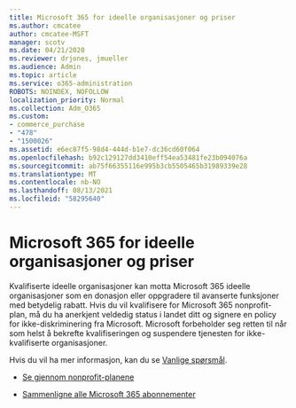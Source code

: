 ```yaml
---
title: Microsoft 365 for ideelle organisasjoner og priser
ms.author: cmcatee
author: cmcatee-MSFT
manager: scotv
ms.date: 04/21/2020
ms.reviewer: drjones, jmueller
ms.audience: Admin
ms.topic: article
ms.service: o365-administration
ROBOTS: NOINDEX, NOFOLLOW
localization_priority: Normal
ms.collection: Adm_O365
ms.custom:
- commerce_purchase
- "478"
- "1500026"
ms.assetid: e6ec87f5-98d4-444d-b1e7-dc36cd60f064
ms.openlocfilehash: b92c129127dd3410eff54ea53481fe23b094076a
ms.sourcegitcommit: ab75f66355116e995b3cb5505465b31989339e28
ms.translationtype: MT
ms.contentlocale: nb-NO
ms.lasthandoff: 08/13/2021
ms.locfileid: "58295640"
---
```

# <a name="microsoft-365-for-nonprofit-plans-and-pricing"></a>Microsoft 365 for ideelle organisasjoner og priser

Kvalifiserte ideelle organisasjoner kan motta Microsoft 365 ideelle organisasjoner som en donasjon eller oppgradere til avanserte funksjoner med betydelig rabatt. Hvis du vil kvalifisere for Microsoft 365 nonprofit-plan, må du ha anerkjent veldedig status i landet ditt og signere en policy for ikke-diskriminering fra Microsoft. [](https://go.microsoft.com/fwlink/p/?LinkID=330253) Microsoft forbeholder seg retten til når som helst å bekrefte kvalifiseringen og suspendere tjenesten for ikke-kvalifiserte organisasjoner.
  
Hvis du vil ha mer informasjon, kan du se [Vanlige spørsmål](https://products.office.com/nonprofit/office-365-nonprofit).
  
- [Se gjennom nonprofit-planene](https://products.office.com/nonprofit/office-365-nonprofit-plans-and-pricing?tab=1)

- [Sammenligne alle Microsoft 365 abonnementer](https://products.office.com/business/compare-more-office-365-for-business-plans)